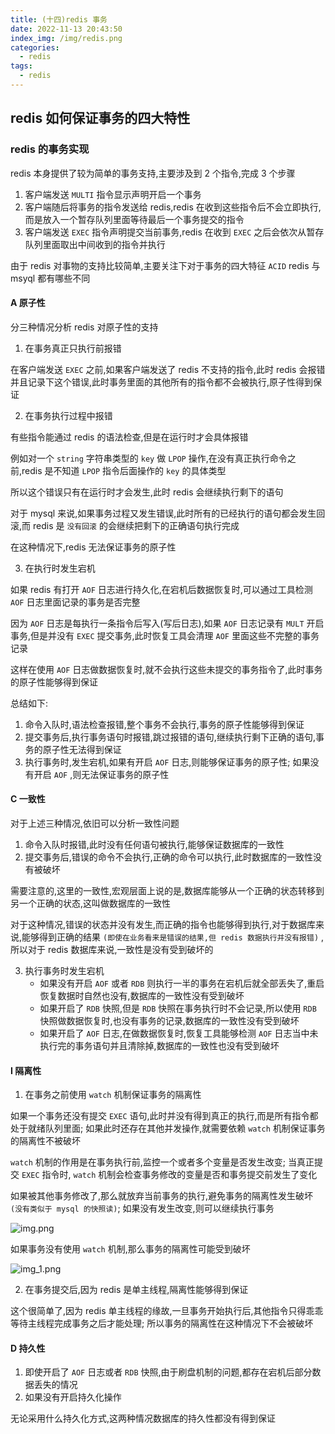 ```yaml
---
title: (十四)redis 事务
date: 2022-11-13 20:43:50
index_img: /img/redis.png
categories:
  - redis
tags:
  - redis
---
```


## redis 如何保证事务的四大特性

### redis 的事务实现

redis 本身提供了较为简单的事务支持,主要涉及到 2 个指令,完成 3 个步骤

1. 客户端发送 `MULTI` 指令显示声明开启一个事务
2. 客户端随后将事务的指令发送给 redis,redis 在收到这些指令后不会立即执行,而是放入一个暂存队列里面等待最后一个事务提交的指令
3. 客户端发送 `EXEC` 指令声明提交当前事务,redis 在收到 `EXEC` 之后会依次从暂存队列里面取出中间收到的指令并执行

由于 redis 对事物的支持比较简单,主要关注下对于事务的四大特征 `ACID` redis 与 msyql 都有哪些不同

#### A 原子性

分三种情况分析 redis 对原子性的支持

1. 在事务真正只执行前报错

在客户端发送 `EXEC` 之前,如果客户端发送了 redis 不支持的指令,此时 redis 会报错并且记录下这个错误,此时事务里面的其他所有的指令都不会被执行,原子性得到保证

2. 在事务执行过程中报错

有些指令能通过 redis 的语法检查,但是在运行时才会具体报错

例如对一个 `string` 字符串类型的 `key` 做 `LPOP` 操作,在没有真正执行命令之前,redis 是不知道 `LPOP` 指令后面操作的 `key` 的具体类型

所以这个错误只有在运行时才会发生,此时 redis 会继续执行剩下的语句

对于 mysql 来说,如果事务过程又发生错误,此时所有的已经执行的语句都会发生回滚,而 redis 是 `没有回滚` 的会继续把剩下的正确语句执行完成

在这种情况下,redis 无法保证事务的原子性

3. 在执行时发生宕机

如果 redis 有打开 `AOF` 日志进行持久化,在宕机后数据恢复时,可以通过工具检测 `AOF` 日志里面记录的事务是否完整

因为 `AOF` 日志是每执行一条指令后写入(写后日志),如果 `AOF` 日志记录有 `MULT` 开启事务,但是并没有 `EXEC` 提交事务,此时恢复工具会清理 `AOF` 里面这些不完整的事务记录

这样在使用 `AOF` 日志做数据恢复时,就不会执行这些未提交的事务指令了,此时事务的原子性能够得到保证

总结如下:

1. 命令入队时,语法检查报错,整个事务不会执行,事务的原子性能够得到保证
2. 提交事务后,执行事务语句时报错,跳过报错的语句,继续执行剩下正确的语句,事务的原子性无法得到保证
3. 执行事务时,发生宕机,如果有开启 `AOF` 日志,则能够保证事务的原子性; 如果没有开启 `AOF` ,则无法保证事务的原子性

#### C 一致性

对于上述三种情况,依旧可以分析一致性问题

1. 命令入队时报错,此时没有任何语句被执行,能够保证数据库的一致性
2. 提交事务后,错误的命令不会执行,正确的命令可以执行,此时数据库的一致性没有被破坏

需要注意的,这里的一致性,宏观层面上说的是,数据库能够从一个正确的状态转移到另一个正确的状态,这叫做数据库的一致性

对于这种情况,错误的状态并没有发生,而正确的指令也能够得到执行,对于数据库来说,能够得到正确的结果 `(即使在业务看来是错误的结果,但 redis 数据执行并没有报错)` ,所以对于 redis 数据库来说,一致性是没有受到破坏的

3. 执行事务时发生宕机
    * 如果没有开启 `AOF` 或者 `RDB` 则执行一半的事务在宕机后就全部丢失了,重启恢复数据时自然也没有,数据库的一致性没有受到破坏
    * 如果开启了 `RDB` 快照,但是 `RDB` 快照在事务执行时不会记录,所以使用 `RDB` 快照做数据恢复时,也没有事务的记录,数据库的一致性没有受到破坏
    * 如果开启了 `AOF` 日志,在做数据恢复时,恢复工具能够检测 `AOF` 日志当中未执行完的事务语句并且清除掉,数据库的一致性也没有受到破坏

#### I 隔离性

1. 在事务之前使用 `watch` 机制保证事务的隔离性

如果一个事务还没有提交 `EXEC` 语句,此时并没有得到真正的执行,而是所有指令都处于就绪队列里面; 如果此时还存在其他并发操作,就需要依赖 `watch` 机制保证事务的隔离性不被破坏

`watch` 机制的作用是在事务执行前,监控一个或者多个变量是否发生改变; 当真正提交 `EXEC` 指令时, `watch` 机制会检查事务修改的变量是否和事务提交前发生了变化

如果被其他事务修改了,那么就放弃当前事务的执行,避免事务的隔离性发生破坏 `(没有类似于 mysql 的快照读)`; 如果没有发生改变,则可以继续执行事务

![img.png](https://tva1.sinaimg.cn/large/008vK57jgy1h84curi2fsj30i30bgq5y.jpg)

如果事务没有使用 `watch` 机制,那么事务的隔离性可能受到破坏

![img_1.png](https://tva1.sinaimg.cn/large/008vK57jgy1h84cuy1i6wj30ht09nacd.jpg)

2. 在事务提交后,因为 redis 是单主线程,隔离性能够得到保证

这个很简单了,因为 redis 单主线程的缘故,一旦事务开始执行后,其他指令只得乖乖等待主线程完成事务之后才能处理; 所以事务的隔离性在这种情况下不会被破坏

#### D 持久性

1. 即使开启了 `AOF` 日志或者 `RDB` 快照,由于刷盘机制的问题,都存在宕机后部分数据丢失的情况
2. 如果没有开启持久化操作

无论采用什么持久化方式,这两种情况数据库的持久性都没有得到保证